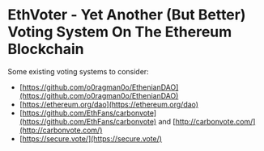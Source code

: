 # EthVoter - Yet Another (But Better) Voting System On The Ethereum Blockchain

Some existing voting systems to consider:

* [https://github.com/o0ragman0o/EthenianDAO](https://github.com/o0ragman0o/EthenianDAO)
* [https://ethereum.org/dao](https://ethereum.org/dao)
* [https://github.com/EthFans/carbonvote](https://github.com/EthFans/carbonvote) and [http://carbonvote.com/](http://carbonvote.com/)
* [https://secure.vote/](https://secure.vote/)
